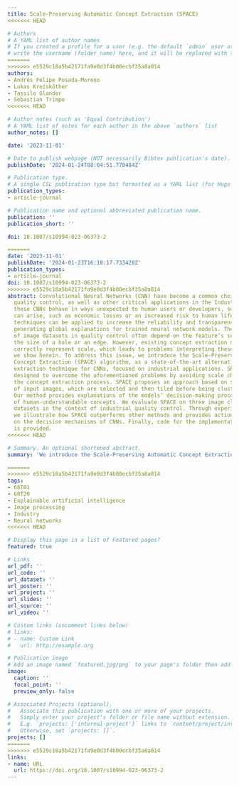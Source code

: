 ```yaml
---
title: Scale-Preserving Automatic Concept Extraction (SPACE)
<<<<<<< HEAD

# Authors
# A YAML list of author names
# If you created a profile for a user (e.g. the default `admin` user at `content/authors/admin/`), 
# write the username (folder name) here, and it will be replaced with their full name and linked to their profile.
=======
>>>>>>> e5529c18a5b42171fa9e0d3f4b00ecbf35a8a014
authors:
- Andrés Felipe Posada-Moreno
- Lukas Kreisköther
- Tassilo Glander
- Sebastian Trimpe
<<<<<<< HEAD

# Author notes (such as 'Equal Contribution')
# A YAML list of notes for each author in the above `authors` list
author_notes: []

date: '2023-11-01'

# Date to publish webpage (NOT necessarily Bibtex publication's date).
publishDate: '2024-01-24T08:04:51.770484Z'

# Publication type.
# A single CSL publication type but formatted as a YAML list (for Hugo requirements).
publication_types:
- article-journal

# Publication name and optional abbreviated publication name.
publication: ''
publication_short: ''

doi: 10.1007/s10994-023-06373-2

=======
date: '2023-11-01'
publishDate: '2024-01-23T16:18:17.733428Z'
publication_types:
- article-journal
doi: 10.1007/s10994-023-06373-2
>>>>>>> e5529c18a5b42171fa9e0d3f4b00ecbf35a8a014
abstract: Convolutional Neural Networks (CNN) have become a common choice for industrial
  quality control, as well as other critical applications in the Industry 4.0. When
  these CNNs behave in ways unexpected to human users or developers, severe consequences
  can arise, such as economic losses or an increased risk to human life. Concept extraction
  techniques can be applied to increase the reliability and transparency of CNNs through
  generating global explanations for trained neural network models. The decisive features
  of image datasets in quality control often depend on the feature’s scale; for example,
  the size of a hole or an edge. However, existing concept extraction methods do not
  correctly represent scale, which leads to problems interpreting these models as
  we show herein. To address this issue, we introduce the Scale-Preserving Automatic
  Concept Extraction (SPACE) algorithm, as a state-of-the-art alternative concept
  extraction technique for CNNs, focused on industrial applications. SPACE is specifically
  designed to overcome the aforementioned problems by avoiding scale changes throughout
  the concept extraction process. SPACE proposes an approach based on square slices
  of input images, which are selected and then tiled before being clustered into concepts.
  Our method provides explanations of the models’ decision-making process in the form
  of human-understandable concepts. We evaluate SPACE on three image classification
  datasets in the context of industrial quality control. Through experimental results,
  we illustrate how SPACE outperforms other methods and provides actionable insights
  on the decision mechanisms of CNNs. Finally, code for the implementation of SPACE
  is provided.
<<<<<<< HEAD

# Summary. An optional shortened abstract.
summary: 'We introduce the Scale-Preserving Automatic Concept Extraction (SPACE) algorithm, as a state-of-the-art alternative concept extraction technique for CNNs, focused on industrial applications.'

=======
>>>>>>> e5529c18a5b42171fa9e0d3f4b00ecbf35a8a014
tags:
- 68T01
- 68T20
- Explainable artificial intelligence
- Image processing
- Industry
- Neural networks
<<<<<<< HEAD

# Display this page in a list of Featured pages?
featured: true

# Links
url_pdf: ''
url_code: ''
url_dataset: ''
url_poster: ''
url_project: ''
url_slides: ''
url_source: ''
url_video: ''

# Custom links (uncomment lines below)
# links:
# - name: Custom Link
#   url: http://example.org

# Publication image
# Add an image named `featured.jpg/png` to your page's folder then add a caption below.
image:
  caption: ''
  focal_point: ''
  preview_only: false

# Associated Projects (optional).
#   Associate this publication with one or more of your projects.
#   Simply enter your project's folder or file name without extension.
#   E.g. `projects: ['internal-project']` links to `content/project/internal-project/index.md`.
#   Otherwise, set `projects: []`.
projects: []
=======
>>>>>>> e5529c18a5b42171fa9e0d3f4b00ecbf35a8a014
links:
- name: URL
  url: https://doi.org/10.1007/s10994-023-06373-2
---
```

